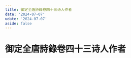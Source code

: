 ```yaml
---
title: 御定全唐詩錄卷四十三诗人作者
date: '2024-07-07'
udate: '2024-07-07'
aside: false
---
```

# 御定全唐詩錄卷四十三诗人作者

<AuthorPage :authorMap="authorMap" :chapternum="43" />

<script setup>
const chapter = '卷四十三';
import authorMap from '/data/qtsl/卷四十三/author.json'
</script>
